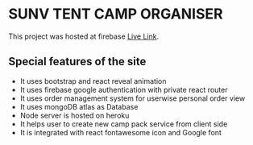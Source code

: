 # SUNV TENT CAMP ORGANISER 

This project was hosted at firebase [Live Link](https://sunv-tent-camp.web.app/).

## Special features of the site

- It uses bootstrap and react reveal animation 
- It uses firebase google authentication with private react router
- It uses order management system for userwise personal order view 
- It uses mongoDB atlas as Database
- Node server is hosted on heroku
- It helps user to create new camp pack service from client side
- It is integrated with react fontawesome icon and Google font 
